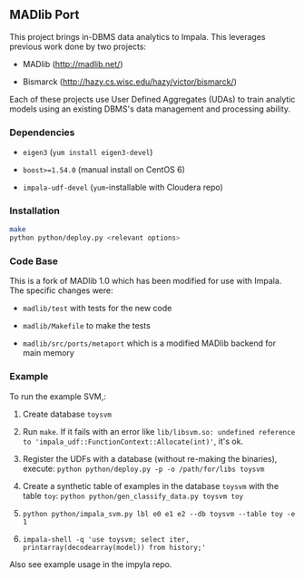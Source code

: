 ## MADlib Port

This project brings in-DBMS data analytics to Impala. This leverages previous
work done by two projects:

* MADlib (http://madlib.net/)

* Bismarck (http://hazy.cs.wisc.edu/hazy/victor/bismarck/)

Each of these projects use User Defined Aggregates (UDAs) to train analytic
models using an existing DBMS's data management and processing ability. 


### Dependencies

* `eigen3` (`yum install eigen3-devel`)

* `boost>=1.54.0` (manual install on CentOS 6)

* `impala-udf-devel` (`yum`-installable with Cloudera repo)


### Installation

```bash
make
python python/deploy.py <relevant options>
```

### Code Base

This is a fork of MADlib 1.0 which has been modified for use with Impala.
The specific changes were:

* `madlib/test` with tests for the new code

* `madlib/Makefile` to make the tests

* `madlib/src/ports/metaport` which is a modified MADlib backend for main memory


### Example

To run the example SVM,:

1. Create database `toysvm`

2. Run `make`.  If it fails with an error like `lib/libsvm.so: undefined reference to 'impala_udf::FunctionContext::Allocate(int)'`, it's ok.

3. Register the UDFs with a database (without re-making the binaries), execute: `python python/deploy.py -p -o /path/for/libs toysvm`

4. Create a synthetic table of examples in the database `toysvm` with the table `toy`: `python python/gen_classify_data.py toysvm toy`

5. `python python/impala_svm.py lbl e0 e1 e2 --db toysvm --table toy -e 1`

6. `impala-shell -q 'use toysvm; select iter, printarray(decodearray(model)) from history;'`

Also see example usage in the impyla repo.
